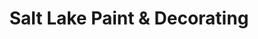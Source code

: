 ---
title: "Salt Lake Paint & Decorating"
url: /salt-lake-city/salt-lake-paint-and-decorating/
shop: paint
---